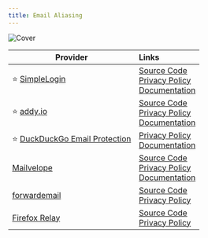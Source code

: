```yaml
---
title: Email Aliasing
---
```


![Cover](/assets/covers/email-aliasing.png)

| Provider | Links
| --- | :--
| :star: [SimpleLogin](https://simplelogin.io/) | [Source Code](https://github.com/simple-login)<br/>[Privacy Policy](https://simplelogin.io/privacy)<br/>[Documentation](https://simplelogin.io/docs)
| :star: [addy.io](https://addy.io/) | [Source Code](https://github.com/anonaddy)<br/>[Privacy Policy](https://addy.io/privacy)<br/>[Documentation](https://addy.io/faq)
| :star: [DuckDuckGo Email Protection](https://duckduckgo.com/email/) | [Privacy Policy](https://duckduckgo.com/email/privacy-terms)<br/>[Documentation](https://duckduckgo.com/duckduckgo-help-pages/email-protection/)
| [Mailvelope](https://mailvelope.com/) | [Source Code](https://github.com/mailvelope)<br/>[Privacy Policy](https://mailvelope.com/en/privacy-policy)<br/>[Documentation](https://mailvelope.com/help)
| [forwardemail](https://forwardemail.net) | [Source Code](https://github.com/forwardemail/)<br/>[Privacy Policy](https://forwardemail.net/en/privacy)
| [Firefox Relay](https://relay.firefox.com/) | [Source Code](https://github.com/mozilla/fx-private-relay)<br/>[Privacy Policy](https://www.mozilla.org/en-US/privacy/subscription-services/)
